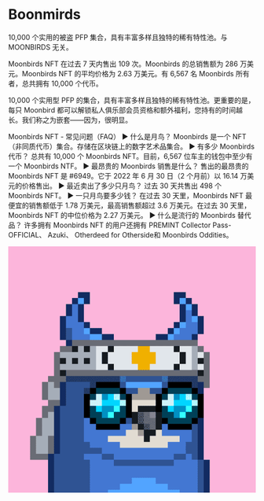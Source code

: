# Boonmirds

10,000 个实用的被盗 PFP 集合，具有丰富多样且独特的稀有特性池。与 MOONBIRDS 无关。

Moonbirds NFT 在过去 7 天内售出 109 次。Moonbirds 的总销售额为 286 万美元。Moonbirds NFT 的平均价格为 2.63 万美元。有 6,567 名 Moonbirds 所有者，总共拥有 10,000 个代币。

10,000 个实用型 PFP 的集合，具有丰富多样且独特的稀有特性池。更重要的是，每只 Moonbird 都可以解锁私人俱乐部会员资格和额外福利，您持有的时间越长。我们称之为嵌套——因为，很明显。

Moonbirds NFT - 常见问题（FAQ）
▶ 什么是月鸟？
Moonbirds 是一个 NFT（非同质代币）集合。存储在区块链上的数字艺术品集合。
▶ 有多少 Moonbirds 代币？
总共有 10,000 个 Moonbirds NFT。目前，6,567 位车主的钱包中至少有一个 Moonbirds NTF。
▶ 最昂贵的 Moonbirds 销售是什么？
售出的最昂贵的 Moonbirds NFT 是 #6949。它于 2022 年 6 月 30 日（2 个月前）以 16.14 万美元的价格售出。
▶ 最近卖出了多少只月鸟？
过去 30 天共售出 498 个 Moonbirds NFT。
▶ 一只月鸟要多少钱？
在过去 30 天里，Moonbirds NFT 最便宜的销售额低于 1.78 万美元，最高销售额超过 3.6 万美元。在过去 30 天里，Moonbirds NFT 的中位价格为 2.27 万美元。
▶ 什么是流行的 Moonbirds 替代品？
许多拥有 Moonbirds NFT 的用户还拥有 PREMINT Collector Pass-OFFICIAL、 Azuki、 Otherdeed for Otherside和 Moonbirds Oddities。

![NFT](微信截图_20220902112636.png)


